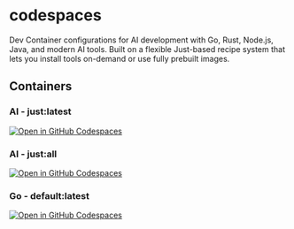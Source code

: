 # codespaces

Dev Container configurations for AI development with Go, Rust, Node.js, Java, and modern AI tools. Built on a flexible Just-based recipe system that lets you install tools on-demand or use fully prebuilt images.

## Containers

### AI - just:latest

[![Open in GitHub Codespaces](https://github.com/codespaces/badge.svg)](https://codespaces.new/asw101/codespaces?template=false&quickstart=1&devcontainer_path=.devcontainer%2Fjust%2Fdevcontainer.json)

### AI - just:all

[![Open in GitHub Codespaces](https://github.com/codespaces/badge.svg)](https://codespaces.new/asw101/codespaces?template=false&quickstart=1&devcontainer_path=.devcontainer%2Fjust-all%2Fdevcontainer.json)

### Go - default:latest

[![Open in GitHub Codespaces](https://github.com/codespaces/badge.svg)](https://codespaces.new/asw101/codespaces?template=false&quickstart=1&devcontainer_path=.devcontainer%2Fdefault%2Fdevcontainer.json)
